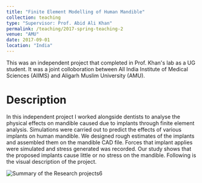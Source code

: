 ```yaml
---
title: "Finite Element Modelling of Human Mandible"
collection: teaching
type: "Supervisor: Prof. Abid Ali Khan"
permalink: /teaching/2017-spring-teaching-2
venue: "AMU"
date: 2017-09-01
location: "India"
---
```


This was an independent project that completed in Prof. Khan's lab as a UG student. It was a joint colloboration between All India Institute of Medical Sciences (AIIMS) and Aligarh Muslim University (AMU).

Description
======
In this independent project I worked alongside dentists to analyse the physical effects on mandible caused due to implants through finite element analysis. Simulations were carried out to predict the effects of various implants on human mandible. We designed rough estimates of the implants and assembled them on the mandible CAD file. Forces that implant applies were simulated and stress generated was recorded. Our study shows that the proposed implants cause little or no stress on the mandible. Following is the visual description of the project.



![Summary of the Research projects6](https://user-images.githubusercontent.com/63510912/132294593-c1b0159d-1b0d-4fcf-be5a-8f6aa1a2e90d.jpg)
